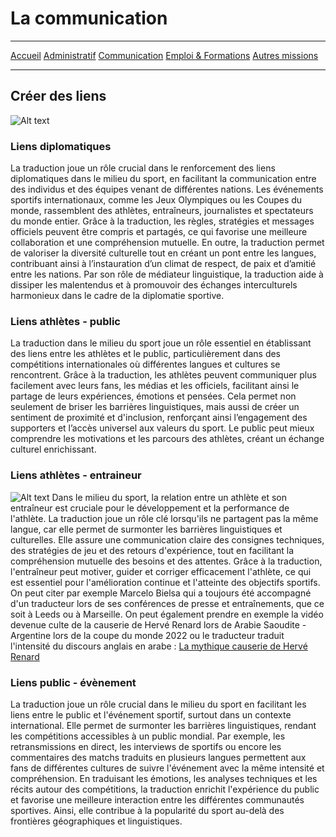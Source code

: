 # La communication

***
[Accueil](https://github.com/Aime3329/Aime/blob/main/index.md) [Administratif](https://github.com/Aime3329/Aime/blob/main/administratif.md) [Communication](https://github.com/Aime3329/Aime/blob/main/Communication.md) [Emploi & Formations](https://github.com/Aime3329/Aime/blob/main/Emploi%20et%20formation.md) [Autres missions](https://github.com/Aime3329/Aime/blob/main/autres.md)
***

## Créer des liens

![Alt text](https://www.nethique.info/wp-content/uploads/2024/09/314a2eea1327984e7c45985a613ade12.webp)

### Liens diplomatiques

La traduction joue un rôle crucial dans le renforcement des liens diplomatiques dans le milieu du sport, en facilitant la communication entre des individus et des équipes venant de différentes nations. Les événements sportifs internationaux, comme les Jeux Olympiques ou les Coupes du monde, rassemblent des athlètes, entraîneurs, journalistes et spectateurs du monde entier. Grâce à la traduction, les règles, stratégies et messages officiels peuvent être compris et partagés, ce qui favorise une meilleure collaboration et une compréhension mutuelle. En outre, la traduction permet de valoriser la diversité culturelle tout en créant un pont entre les langues, contribuant ainsi à l’instauration d’un climat de respect, de paix et d’amitié entre les nations. Par son rôle de médiateur linguistique, la traduction aide à dissiper les malentendus et à promouvoir des échanges interculturels harmonieux dans le cadre de la diplomatie sportive.

### Liens athlètes - public

La traduction dans le milieu du sport joue un rôle essentiel en établissant des liens entre les athlètes et le public, particulièrement dans des compétitions internationales où différentes langues et cultures se rencontrent. Grâce à la traduction, les athlètes peuvent communiquer plus facilement avec leurs fans, les médias et les officiels, facilitant ainsi le partage de leurs expériences, émotions et pensées. Cela permet non seulement de briser les barrières linguistiques, mais aussi de créer un sentiment de proximité et d'inclusion, renforçant ainsi l’engagement des supporters et l’accès universel aux valeurs du sport. Le public peut mieux comprendre les motivations et les parcours des athlètes, créant un échange culturel enrichissant.

### Liens athlètes - entraineur

![Alt text](https://operator-front-static-cdn.winamax.fr/img/editorial/2021/01/28/bielsa%20ok.jpg)
Dans le milieu du sport, la relation entre un athlète et son entraîneur est cruciale pour le développement et la performance de l'athlète. La traduction joue un rôle clé lorsqu'ils ne partagent pas la même langue, car elle permet de surmonter les barrières linguistiques et culturelles. Elle assure une communication claire des consignes techniques, des stratégies de jeu et des retours d'expérience, tout en facilitant la compréhension mutuelle des besoins et des attentes. Grâce à la traduction, l'entraîneur peut motiver, guider et corriger efficacement l'athlète, ce qui est essentiel pour l'amélioration continue et l'atteinte des objectifs sportifs. On peut citer par exemple Marcelo Bielsa qui a toujours été accompagné d'un traducteur lors de ses conférences de presse et entraînements, que ce soit à Leeds ou à Marseille. On peut également prendre en exemple la vidéo devenue culte de la causerie de Hervé Renard lors de Arabie Saoudite - Argentine lors de la coupe du monde 2022 ou le traducteur traduit l'intensité du discours anglais en arabe : [La mythique causerie de Hervé Renard ](https://www.youtube.com/watch?v=LtVp8zGokHc)

### Liens public - évènement

La traduction joue un rôle crucial dans le milieu du sport en facilitant les liens entre le public et l'événement sportif, surtout dans un contexte international. Elle permet de surmonter les barrières linguistiques, rendant les compétitions accessibles à un public mondial. Par exemple, les retransmissions en direct, les interviews de sportifs ou encore les commentaires des matchs traduits en plusieurs langues permettent aux fans de différentes cultures de suivre l'événement avec la même intensité et compréhension. En traduisant les émotions, les analyses techniques et les récits autour des compétitions, la traduction enrichit l'expérience du public et favorise une meilleure interaction entre les différentes communautés sportives. Ainsi, elle contribue à la popularité du sport au-delà des frontières géographiques et linguistiques.
